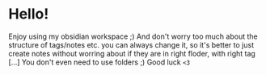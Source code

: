 # Hello!
Enjoy using my obsidian workspace ;)
And don't worry too much about the structure of tags/notes etc. you can always change it, so it's better to just create notes without worring about if they are in right floder, with right tag [...] You don't even need to use folders ;) Good luck `<3`